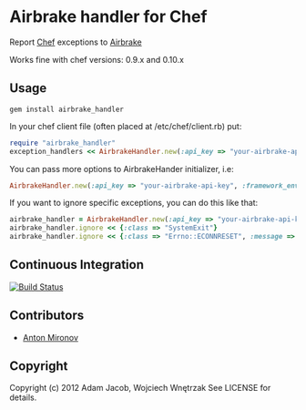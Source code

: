 #  Airbrake handler for Chef

Report [Chef](http://www.opscode.com/chef) exceptions to [Airbrake](http://airbrake.io)

Works fine with chef versions: 0.9.x and 0.10.x

## Usage

```
gem install airbrake_handler
```

In your chef client file (often placed at /etc/chef/client.rb) put:

```ruby
require "airbrake_handler"
exception_handlers << AirbrakeHandler.new(:api_key => "your-airbrake-api-key")
```

You can pass more options to AirbrakeHander initializer, i.e:

```ruby
AirbrakeHandler.new(:api_key => "your-airbrake-api-key", :framework_env => "production")
```

If you want to ignore specific exceptions, you can do this like that:

```ruby
airbrake_handler = AirbrakeHandler.new(:api_key => "your-airbrake-api-key", :framework_env => "production")
airbrake_handler.ignore << {:class => "SystemExit"}
airbrake_handler.ignore << {:class => "Errno::ECONNRESET", :message => "Connection reset by peer"}
```

## Continuous Integration

[![Build Status](https://secure.travis-ci.org/morgoth/airbrake_handler.png)](http://travis-ci.org/morgoth/airbrake_handler)

## Contributors

* [Anton Mironov](https://github.com/mironov)

## Copyright

Copyright (c) 2012 Adam Jacob, Wojciech Wnętrzak See LICENSE for details.
